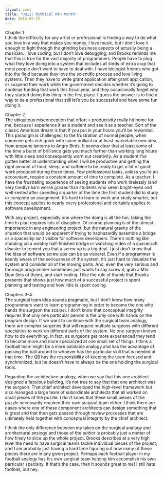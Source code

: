 ```yaml
---
layout: post
title: "HW12: Mythical Man Month"
date: 2016-09-22
--- 
```

Chapter 1  
I think the difficulty for any artist or professional is finding a way to do what you love in a way that makes you money. I love music, but I don’t love it enough to fight through the grinding business aspects of actually being a musician. I love coding, but I don’t love debugging, and Brooks reminds me that this is true for the vast majority of programmers. People have to plug what they love doing into a system that includes all kinds of extra crap that most people don’t want to have to deal with. I have biologist friends who got into the field because they love the scientific process and love living systems. Then they have to write grant application after grant application, or suspend their work while the government decides whether it’s going to continue funding that work this fiscal year, and they occasionally forget why they started doing this thing in the first place. I guess the answer is to find a way to be a professional that still let’s you be successful and have some fun doing it. 

Chapter 2  
The ubiquitous misconception that effort = productivity really hit home for me, because I experience it as a student and see it as a teacher. Sort of the classic American dream is that if you put in your hours you’ll be rewarded. This paradigm is challenged, to the frustration of normal people, when someone gets rich quick with some brilliant or at least marketable new idea, from propane lanterns to Angry Birds. It seems clear that at least some of the time a burst of brilliance gets you much further than working long hours with little sleep and consequently worn out creativity. As a student I’ve gotten better at understanding when I will be productive and getting the right amount of food, sleep, and caffeine to be ready to get a lot of good work produced during those times. Few professional tasks, unless you’re an accountant, require a constant amount of time to complete. As a teacher, I have the frustrating experience of seeing students who work tirelessly (and very tiredly) earn worse grades than students who seem bright-eyed and well-rested after spending a quarter of the time the first student did to study or complete an assignment. It’s hard to learn to work and study smarter, but this concept applies to nearly every professional and certainly applies to software development.

With any project, especially one where the doing is all the fun, taking the time to plan requires lots of discipline. Of course planning is of the utmost importance in any engineering project, but the natural gravity of the situation that would be apparent if trying to haphazardly assemble a bridge or a spaceship isn’t visible for software developers. There’s nothing like standing on a wobbly half-finished bridge or watching video of a spacecraft disaster to remind you that a screw up is a big deal. I just don’t know that the idea of software screw ups can be as visceral. Even if a programmer is keenly aware of the seriousness of the system, it’s just hard to visualize the system and consider all of the moving parts. And, even the very serious and thorough programmer sometimes just wants to say screw it, grab a Mtn. Dew (lots of them), and start coding. I like the rule of thumb that Brooks presents that shows just how much of a successful project is spent planning and testing and how little is spent coding.

Chapters 3-4  
The surgical team idea sounds pragmatic, but I don’t know how many programmers want to learn programming in order to become the one who hands the surgeon the scalpel. I don’t know that conceptual integrity requires that only one particular person is the only one with hands on the program design. If we want to continue with the surgical team analogy, there are complex surgeries that will require multiple surgeons with different specialties to work on different parts of the system. No one surgeon knows how to do everything. In fact, as surgeons get more experienced they tend to become more and more specialized at one small set of things. I think a football team might be a more palatable analogy and has the advantage of passing the ball around to whoever has the particular skill that is needed at that time. The QB has the responsibility of keeping the team focused and synchronized, but he doesn’t have to always be the one holding the surgical tools.

Regarding the architecture analogy, when we say that this one architect designed a fabulous building, it’s not true to say that that one architect was the surgeon. That chief architect developed the high-level framework but also managed a large team of subordinate architects that all worked on small pieces of the puzzle.  I don’t know that these small pieces of the puzzle necessarily required their own surgical team either. I think there are cases where one of these component architects can design something that is great and that then gets passed through review processes that are ultimately held together with conceptual integrity by the chief architect.

I think the only difference between my takes on the surgical analogy and architectural analogy and those of the author is probably just a matter of how finely to slice up the whole project. Brooks describes at a very high level the need to have surgical teams tackle individual pieces of the project, and I am probably just having a hard time figuring out how many of these pieces there are in any given project. Perhaps each football player in my football analogy has his own surgical team helping him accomplish his own particular specialty. If that’s the case, then it sounds great to me! I still hate football, but hey.


